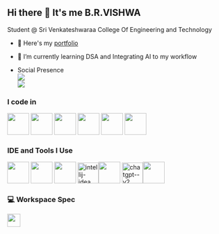 ## Hi there 👋 It's me B.R.VISHWA

Student @ Sri Venkateshwaraa College Of Engineering and Technology

- 🔭 Here's my [portfolio](https://drive.google.com/file/d/1DhMN4MruEdZewMJhZZyrsQLSKUNaDK7j/view?usp=sharing)                                                 
- 🌱 I’m currently learning  DSA and Integrating AI to my workflow

- Social Presence
<br />  [<img src="https://img.shields.io/badge/LinkedIn-0077B5?style=for-the-badge&logo=linkedin&logoColor=white" />](https://www.linkedin.com/in/vishwa-br-4b1162356/) <br/> [<img src="https://img.shields.io/badge/instagram-d62976?style=for-the-badge&logo=instagram&logoColor=white" />](https://www.instagram.com/_b.r.vishwa_/)


### I code in
<img height="50" width="50" src="https://img.icons8.com/color/48/000000/python.png" />  <img height="50" width="50" src="https://img.icons8.com/color/48/000000/java-coffee-cup-logo.png" /> <img height="50" width="50" src="https://img.icons8.com/color/48/000000/html-5.png" /> <img height="50" width="50" src="https://img.icons8.com/color/48/000000/css3.png" /> 
<img height="50" width="50" src="https://img.icons8.com/color/48/000000/javascript.png"/>   <img height="50" width="50" src="https://img.icons8.com/color/48/000000/mysql-logo.png"/>  

### IDE and Tools I Use
<img height="50" width="50" src="https://img.icons8.com/color/48/000000/visual-studio-code-2019.png"/>  <img height="50" width="50" src="https://img.icons8.com/color/50/000000/git.png"/>  <img height="50" src="https://img.icons8.com/officel/480/null/java-eclipse.png"/> <img width="48" height="48" src="https://img.icons8.com/color/48/intellij-idea.png" alt="intellij-idea"/><img height="50" src="https://img.icons8.com/color/480/null/notion--v1.png" /> <img width="48" height="48" src="https://img.icons8.com/fluency/48/chatgpt--v2.png" alt="chatgpt--v2"/><img height="50" width="50" src="https://img.icons8.com/color/48/000000/figma--v1.png"/>

### 💻 Workspace Spec
 <img height="30" src="https://img.shields.io/badge/NVIDIA-RTX3050-76B900?style=for-the-badge&logo=nvidia&logoColor=white"/>  
